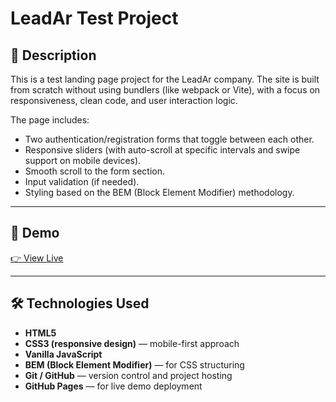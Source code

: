 # LeadAr Test Project

## 📝 Description

This is a test landing page project for the LeadAr company. The site is built from scratch without using bundlers (like webpack or Vite), with a focus on responsiveness, clean code, and user interaction logic.

The page includes:
- Two authentication/registration forms that toggle between each other.
- Responsive sliders (with auto-scroll at specific intervals and swipe support on mobile devices).
- Smooth scroll to the form section.
- Input validation (if needed).
- Styling based on the BEM (Block Element Modifier) methodology.

---

## 🚀 Demo

[👉 View Live](https://kovalmaria.github.io/LeadAr-test-prodject)

---

## 🛠️ Technologies Used

- **HTML5**
- **CSS3 (responsive design)** — mobile-first approach
- **Vanilla JavaScript**
- **BEM (Block Element Modifier)** — for CSS structuring
- **Git / GitHub** — version control and project hosting
- **GitHub Pages** — for live demo deployment
